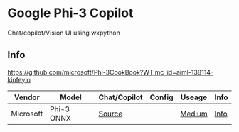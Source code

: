 # Google Phi-3 Copilot
Chat/copilot/Vision UI using wxpython
## Info
https://github.com/microsoft/Phi-3CookBook?WT.mc_id=aiml-138114-kinfeylo



| Vendor   | Model   | Chat/Copilot | Config | Useage|Info | 
|------------|------------|------------|------------|------------|------------|
| Microsoft| Phi-3 ONNX | [Source](https://github.com/myaichat/wxchat/blob/phy3_copilot/phi3_copilot.py)| []()| [Medium](https://github.com/microsoft/Phi-3CookBook?WT.mc_id=aiml-138114-kinfeylo)|[Info](https://github.com/microsoft/Phi-3CookBook?WT.mc_id=aiml-138114-kinfeylo)|
